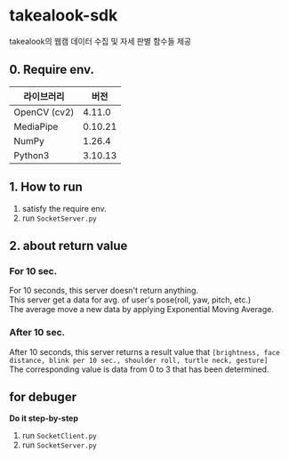 # takealook-sdk
takealook의 웹캠 데이터 수집 및 자세 판별 함수들 제공

## 0. Require env.
| **라이브러리**   | **버전**       |
|-------------|------------|
| OpenCV (cv2) | 4.11.0     |
| MediaPipe   | 0.10.21    |
| NumPy       | 1.26.4     |
| Python3      | 3.10.13  |

## 1. How to run
1. satisfy the require env.
2. run `SocketServer.py`

## 2. about return value
### For 10 sec.
For 10 seconds, this server doesn't return anything.  
This server get a data for avg. of user's pose(roll, yaw, pitch, etc.)  
The average move a new data by applying Exponential Moving Average.  

### After 10 sec.
After 10 seconds, this server returns a result value that `[brightness, face distance, blink per 10 sec., shoulder roll, turtle neck, gesture]`  
The corresponding value is data from 0 to 3 that has been determined.  

## for debuger
**Do it step-by-step**
1. run `SocketClient.py`
2. run `SocketServer.py`
